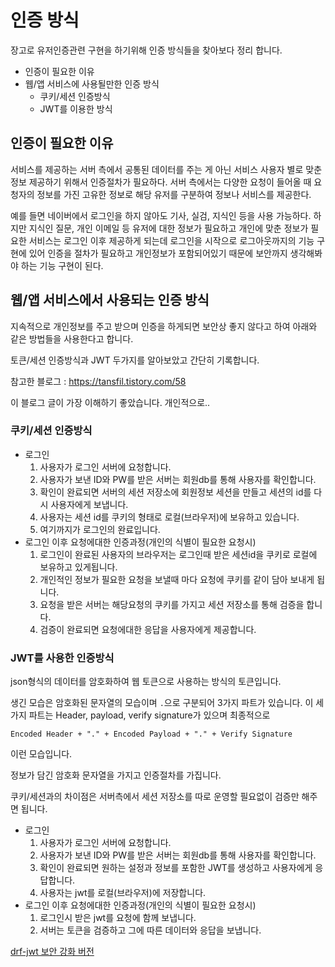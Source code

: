 # 인증 방식

장고로 유저인증관련 구현을 하기위해 인증 방식들을 찾아보다 정리 합니다.

- 인증이 필요한 이유
- 웹/앱 서비스에 사용될만한 인증 방식
  - 쿠키/세션 인증방식
  - JWT를 이용한 방식

## 인증이 필요한 이유

서비스를 제공하는 서버 측에서 공통된 데이터를 주는 게 아닌 서비스 사용자 별로 맞춘 정보 제공하기 위해서 인증절차가 필요하다. 서버 측에서는 다양한 요청이 들어올 때 요청자의 정보를 가진 고유한 정보로 해당 유저를 구분하여 정보나 서비스를 제공한다.

예를 들면 네이버에서 로그인을 하지 않아도 기사, 실검, 지식인 등을 사용 가능하다. 하지만 지식인 질문, 개인 이메일 등 유저에 대한 정보가 필요하고 개인에 맞춘 정보가 필요한 서비스는 로그인 이후 제공하게 되는데 로그인을 시작으로 로그아웃까지의 기능 구현에 있어 인증을 절차가 필요하고 개인정보가 포함되어있기 때문에 보안까지 생각해봐야 하는 기능 구현이 된다.

## 웹/앱 서비스에서 사용되는 인증 방식

지속적으로 개인정보를 주고 받으며 인증을 하게되면 보안상 좋지 않다고 하여 아래와 같은 방법들을 사용한다고 합니다.

토큰/세션 인증방식과 JWT 두가지를 알아보았고 간단히 기록합니다.

참고한 블로그 : https://tansfil.tistory.com/58

이 블로그 글이 가장 이해하기 좋았습니다. 개인적으로..

### 쿠키/세션 인증방식

- 로그인
  1. 사용자가 로그인 서버에 요청합니다.
  2. 사용자가 보낸 ID와 PW를 받은 서버는 회원db를 통해 사용자를 확인합니다.
  3. 확인이 완료되면 서버의 세션 저장소에 회원정보 세션을 만들고 세션의 id를 다시 사용자에게 보냅니다.
  4. 사용자는 세션 id를 쿠키의 형태로 로컬(브라우저)에 보유하고 있습니다.
  5. 여기까지가 로그인의 완료입니다.
- 로그인 이후 요청에대한 인증과정(개인의 식별이 필요한 요청시)
  1. 로그인이 완료된 사용자의 브라우저는 로그인때 받은 세션id을 쿠키로 로컬에 보유하고 있게됩니다.
  2. 개인적인 정보가 필요한 요청을 보낼때 마다 요청에 쿠키를 같이 담아 보내게 됩니다.
  3. 요청을 받은 서버는 해당요청의 쿠키를 가지고 세션 저장소를 통해 검증을 합니다.
  4. 검증이 완료되면 요청에대한 응답을 사용자에게 제공합니다.

### JWT를 사용한 인증방식

json형식의 데이터를 암호화하여 웹 토큰으로 사용하는 방식의 토큰입니다.

생긴 모습은 암호화된 문자열의 모습이며 `.`으로 구분되어 3가지 파트가 있습니다. 이 세가지 파트는 Header, payload, verify signature가 있으며 최종적으로

    Encoded Header + "." + Encoded Payload + "." + Verify Signature

이런 모습입니다.

정보가 담긴 암호화 문자열을 가지고 인증절차를 가집니다.

쿠키/세션과의 차이점은 서버측에서 세션 저장소를 따로 운영할 필요없이 검증만 해주면 됩니다.

- 로그인
  1. 사용자가 로그인 서버에 요청합니다.
  2. 사용자가 보낸 ID와 PW를 받은 서버는 회원db를 통해 사용자를 확인합니다.
  3. 확인이 완료되면 원하는 설정과 정보를 포함한 JWT를 생성하고 사용자에게 응답합니다.
  4. 사용자는 jwt를 로컬(브라우저)에 저장합니다.
- 로그인 이후 요청에대한 인증과정(개인의 식별이 필요한 요청시)
  1. 로그인시 받은 jwt를 요청에 함께 보냅니다.
  2. 서버는 토큰을 검증하고 그에 따른 데이터와 응답을 보냅니다.

[drf-jwt 보안 강화 버전](djangorestframework-jwt.md)